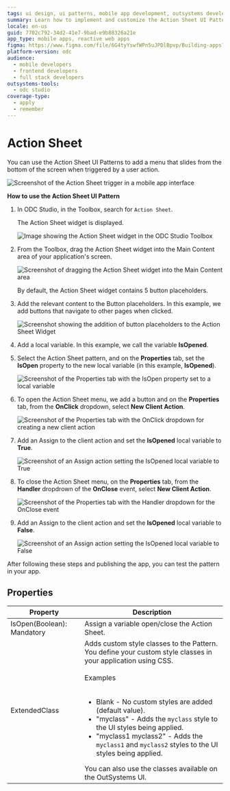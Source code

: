 ```yaml
---
tags: ui design, ui patterns, mobile app development, outsystems developer cloud
summary: Learn how to implement and customize the Action Sheet UI Pattern in OutSystems Developer Cloud (ODC) to enhance mobile app interfaces.
locale: en-us
guid: 7702c792-34d2-41e7-9bad-e9b88326a21e
app_type: mobile apps, reactive web apps
figma: https://www.figma.com/file/6G4tyYswfWPn5uJPDlBpvp/Building-apps?type=design&node-id=3203%3A12251&t=ZwHw8hXeFhwYsO5V-1
platform-version: odc
audience:
  - mobile developers
  - frontend developers
  - full stack developers
outsystems-tools:
  - odc studio
coverage-type:
  - apply
  - remember
---
```


# Action Sheet

You can use the Action Sheet UI Patterns to add a menu that slides from the bottom of the screen when triggered by a user action.

![Screenshot of the Action Sheet trigger in a mobile app interface](images/actionsheet-1-ss.png "Action Sheet Trigger")

**How to use the Action Sheet UI Pattern**

1. In ODC Studio, in the Toolbox, search for `Action Sheet`.

    The Action Sheet widget is displayed.

    ![Image showing the Action Sheet widget in the ODC Studio Toolbox](images/actionsheet-2-ss.png "Action Sheet Widget in Toolbox")

1. From the Toolbox, drag the Action Sheet widget into the Main Content area of your application's screen.

    ![Screenshot of dragging the Action Sheet widget into the Main Content area](images/actionsheet-3-ss.png "Placing Action Sheet Widget")

    By default, the Action Sheet widget contains 5 button placeholders. 

1. Add the relevant content to the Button placeholders. In this example, we add buttons that navigate to other pages when clicked. 

    ![Screenshot showing the addition of button placeholders to the Action Sheet Widget](images/actionsheet-5-ss.png "Adding Buttons to Action Sheet Widget")

1. Add a local variable. In this example, we call the variable **IsOpened**. 

1. Select the Action Sheet pattern, and on the **Properties** tab, set the **IsOpen** property to the new local variable (in this example, **IsOpened**).

    ![Screenshot of the Properties tab with the IsOpen property set to a local variable](images/actionsheet-4-ss.png "Setting IsOpen Property")

1. To open the Action Sheet menu, we add a button and on the **Properties** tab, from the **OnClick** dropdown, select **New Client Action**.

    ![Screenshot of the Properties tab with the OnClick dropdown for creating a new client action](images/actionsheet-6-ss.png "Creating OnClick Event")

1. Add an Assign to the client action and set the **IsOpened** local variable to **True**. 

    ![Screenshot of an Assign action setting the IsOpened local variable to True](images/actionsheet-7-ss.png "Assigning IsOpened to True")

1. To close the Action Sheet menu, on the **Properties** tab, from the **Handler** dropdrown of the **OnClose** event, select **New Client Action**.
    
    ![Screenshot of the Properties tab with the Handler dropdown for the OnClose event](images/actionsheet-8-ss.png "Setting OnClose Handler")

1. Add an Assign to the client action and set the **IsOpened** local variable to **False**. 

    ![Screenshot of an Assign action setting the IsOpened local variable to False](images/actionsheet-9-ss.png "Assigning IsOpened to False")

After following these steps and publishing the app, you can test the pattern in your app. 
       
## Properties

| Property                   | Description                                                                                                                                                                                                                                                                                                                                                                                                                                                                                                                                                                                                                       |
|----------------------------|-----------------------------------------------------------------------------------------------------------------------------------------------------------------------------------------------------------------------------------------------------------------------------------------------------------------------------------------------------------------------------------------------------------------------------------------------------------------------------------------------------------------------------------------------------------------------------------------------------------------------------------|
| IsOpen(Boolean): Mandatory | Assign a variable open/close the Action Sheet.                                                                                                                                                                                                                                                                                                                                                                                                                                                                                                                                                                                    |
| ExtendedClass              | Adds custom style classes to the Pattern. You define your custom style classes in your application using CSS.<br/><br/>Examples<br/><br/><ul><li>Blank - No custom styles are added (default value).</li><li>"myclass" - Adds the ``myclass`` style to the UI styles being applied.</li><li>"myclass1 myclass2" - Adds the ``myclass1`` and ``myclass2`` styles to the UI styles being applied.</li></ul>You can also use the classes available on the OutSystems UI. |

